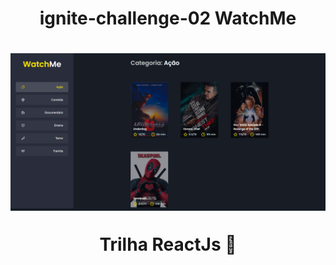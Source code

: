 <h1 style="text-align: center; font-weight: bold;">ignite-challenge-02 WatchMe </h1>

<h1 align="center">
    <img alt="gameplay" title="Gameplay" src="cover.png" />
</h1>

<h1 style="margin-top: 30px; margin-bottom: 60px; text-align: center; font-weight: bold;">Trilha ReactJs 🚀</h1>
